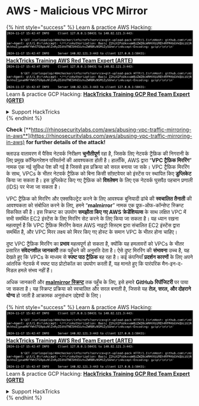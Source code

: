 # AWS - Malicious VPC Mirror

{% hint style="success" %}
Learn & practice AWS Hacking:<img src="../../../../.gitbook/assets/image (1).png" alt="" data-size="line">[**HackTricks Training AWS Red Team Expert (ARTE)**](https://training.hacktricks.xyz/courses/arte)<img src="../../../../.gitbook/assets/image (1).png" alt="" data-size="line">\
Learn & practice GCP Hacking: <img src="../../../../.gitbook/assets/image (2).png" alt="" data-size="line">[**HackTricks Training GCP Red Team Expert (GRTE)**<img src="../../../../.gitbook/assets/image (2).png" alt="" data-size="line">](https://training.hacktricks.xyz/courses/grte)

<details>

<summary>Support HackTricks</summary>

* Check the [**subscription plans**](https://github.com/sponsors/carlospolop)!
* **Join the** 💬 [**Discord group**](https://discord.gg/hRep4RUj7f) or the [**telegram group**](https://t.me/peass) or **follow** us on **Twitter** 🐦 [**@hacktricks\_live**](https://twitter.com/hacktricks\_live)**.**
* **Share hacking tricks by submitting PRs to the** [**HackTricks**](https://github.com/carlospolop/hacktricks) and [**HackTricks Cloud**](https://github.com/carlospolop/hacktricks-cloud) github repos.

</details>
{% endhint %}

**Check** [**https://rhinosecuritylabs.com/aws/abusing-vpc-traffic-mirroring-in-aws**](https://rhinosecuritylabs.com/aws/abusing-vpc-traffic-mirroring-in-aws) **for further details of the attack!**

क्लाउड वातावरण में पैसिव नेटवर्क निरीक्षण **चुनौतीपूर्ण** रहा है, जिसके लिए नेटवर्क ट्रैफ़िक की निगरानी के लिए प्रमुख कॉन्फ़िगरेशन परिवर्तनों की आवश्यकता होती है। हालाँकि, AWS द्वारा “**VPC ट्रैफ़िक मिररिंग**” नामक एक नई सुविधा पेश की गई है जिससे इस प्रक्रिया को सरल बनाया जा सके। VPC ट्रैफ़िक मिररिंग के साथ, VPCs के भीतर नेटवर्क ट्रैफ़िक को बिना किसी सॉफ़्टवेयर को इंस्टेंस पर स्थापित किए **डुप्लिकेट** किया जा सकता है। इस डुप्लिकेट किए गए ट्रैफ़िक को **विश्लेषण** के लिए एक नेटवर्क घुसपैठ पहचान प्रणाली (IDS) पर भेजा जा सकता है।

VPC ट्रैफ़िक को मिररिंग और एक्सफिल्ट्रेट करने के लिए आवश्यक बुनियादी ढांचे की **स्वचालित तैनाती** की आवश्यकता को संबोधित करने के लिए, हमने “**malmirror**” नामक एक प्रूफ-ऑफ-कॉन्सेप्ट स्क्रिप्ट विकसित की है। इस स्क्रिप्ट का उपयोग **समझौता किए गए AWS क्रेडेंशियल्स** के साथ लक्षित VPC में सभी समर्थित EC2 इंस्टेंस के लिए मिररिंग सेट करने के लिए किया जा सकता है। यह ध्यान रखना महत्वपूर्ण है कि VPC ट्रैफ़िक मिररिंग केवल AWS नाइट्रो सिस्टम द्वारा संचालित EC2 इंस्टेंस द्वारा समर्थित है, और VPC मिरर लक्ष्य को मिरर किए गए होस्ट के समान VPC के भीतर होना चाहिए।

दुष्ट VPC ट्रैफ़िक मिररिंग का **प्रभाव** महत्वपूर्ण हो सकता है, क्योंकि यह हमलावरों को VPCs के भीतर प्रसारित **संवेदनशील जानकारी** तक पहुँचने की अनुमति देता है। ऐसे दुष्ट मिररिंग की **संभावना** उच्च है, यह देखते हुए कि VPCs के माध्यम से **स्पष्ट पाठ ट्रैफ़िक** बह रहा है। कई कंपनियाँ **प्रदर्शन कारणों** के लिए अपने आंतरिक नेटवर्क में स्पष्ट पाठ प्रोटोकॉल का उपयोग करती हैं, यह मानते हुए कि पारंपरिक मैन-इन-द-मिडल हमले संभव नहीं हैं।

अधिक जानकारी और [**malmirror स्क्रिप्ट**](https://github.com/RhinoSecurityLabs/Cloud-Security-Research/tree/master/AWS/malmirror) तक पहुँच के लिए, इसे हमारे **GitHub रिपॉजिटरी** पर पाया जा सकता है। यह स्क्रिप्ट प्रक्रिया को स्वचालित और सरल बनाती है, जिससे यह **तेज़, सरल, और दोहराने योग्य** हो जाती है आक्रामक अनुसंधान उद्देश्यों के लिए।

{% hint style="success" %}
Learn & practice AWS Hacking:<img src="../../../../.gitbook/assets/image (1).png" alt="" data-size="line">[**HackTricks Training AWS Red Team Expert (ARTE)**](https://training.hacktricks.xyz/courses/arte)<img src="../../../../.gitbook/assets/image (1).png" alt="" data-size="line">\
Learn & practice GCP Hacking: <img src="../../../../.gitbook/assets/image (2).png" alt="" data-size="line">[**HackTricks Training GCP Red Team Expert (GRTE)**<img src="../../../../.gitbook/assets/image (2).png" alt="" data-size="line">](https://training.hacktricks.xyz/courses/grte)

<details>

<summary>Support HackTricks</summary>

* Check the [**subscription plans**](https://github.com/sponsors/carlospolop)!
* **Join the** 💬 [**Discord group**](https://discord.gg/hRep4RUj7f) or the [**telegram group**](https://t.me/peass) or **follow** us on **Twitter** 🐦 [**@hacktricks\_live**](https://twitter.com/hacktricks\_live)**.**
* **Share hacking tricks by submitting PRs to the** [**HackTricks**](https://github.com/carlospolop/hacktricks) and [**HackTricks Cloud**](https://github.com/carlospolop/hacktricks-cloud) github repos.

</details>
{% endhint %}
